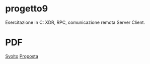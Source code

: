 # progetto9
Esercitazione in C: XDR, RPC, comunicazione remota Server Client.
# PDF
<a href="http://lia.disi.unibo.it/Courses/RetiT/materiale/esercitazioni/es9/svolta9.pdf">Svolto</a> <a href="http://lia.disi.unibo.it/Courses/RetiT/materiale/esercitazioni/es9/proposta9.pdf">Proposta</a>
